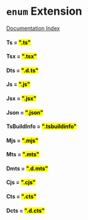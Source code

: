 # `enum` Extension

[Documentation Index](../README.md)

#### Ts = <mark>".ts"</mark>



#### Tsx = <mark>".tsx"</mark>



#### Dts = <mark>".d.ts"</mark>



#### Js = <mark>".js"</mark>



#### Jsx = <mark>".jsx"</mark>



#### Json = <mark>".json"</mark>



#### TsBuildInfo = <mark>".tsbuildinfo"</mark>



#### Mjs = <mark>".mjs"</mark>



#### Mts = <mark>".mts"</mark>



#### Dmts = <mark>".d.mts"</mark>



#### Cjs = <mark>".cjs"</mark>



#### Cts = <mark>".cts"</mark>



#### Dcts = <mark>".d.cts"</mark>



